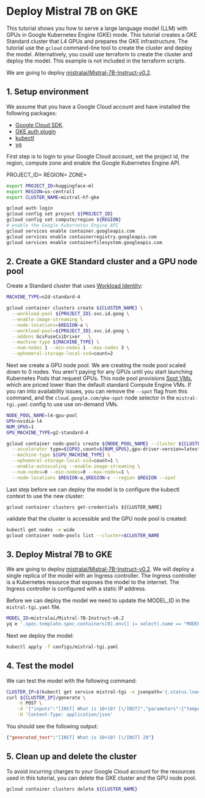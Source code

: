 # Deploy Mistral 7B on GKE 

This tutorial shows you how to serve a large language model (LLM) with GPUs in Google Kubernetes Engine (GKE) mode. This tutorial creates a GKE Standard cluster that L4 GPUs and prepares the GKE infrastructure. The tutorial use the `gcloud` command-line tool to create the cluster and deploy the model. Alternatively, you could use terraform to create the cluster and deploy the model. This example is not included in the terraform scripts.

We are going to deploy [mistralai/Mistral-7B-Instruct-v0.2](https://huggingface.co/mistralai/Mistral-7B-Instruct-v0.2). 

## 1. Setup environment

We assume that you have a Google Cloud account and have installed the following packages: 
* [Google Cloud SDK](https://cloud.google.com/sdk/docs/install). 
* [GKE auth plugin](https://cloud.google.com/blog/products/containers-kubernetes/kubectl-auth-changes-in-gke?hl=en)
* [kubectl](https://kubernetes.io/docs/tasks/tools/)
* [yq](https://github.com/mikefarah/yq?tab=readme-ov-file#install)

First step is to login to your Google Cloud account, set the project id, the region, compute zone and enable the Google Kubernetes Engine API. 

PROJECT_ID=<project-id>
REGION=<region>
ZONE=<zone>

```bash
export PROJECT_ID=huggingface-ml
export REGION=us-central1
export CLUSTER_NAME=mistral-hf-gke

gcloud auth login
gcloud config set project ${PROJECT_ID}
gcloud config set compute/region ${REGION}
# enable the Google Kubernetes Engine API
gcloud services enable container.googleapis.com
gcloud services enable containerregistry.googleapis.com
gcloud services enable containerfilesystem.googleapis.com
```


## 2. Create a GKE Standard cluster and a GPU node pool

Create a Standard cluster that uses [Workload Identity](https://cloud.google.com/kubernetes-engine/docs/how-to/workload-identity):

```bash
MACHINE_TYPE=n2d-standard-4

gcloud container clusters create ${CLUSTER_NAME} \
  --workload-pool ${PROJECT_ID}.svc.id.goog \
  --enable-image-streaming \
  --node-locations=$REGION-a \
  --workload-pool=${PROJECT_ID}.svc.id.goog \
  --addons GcsFuseCsiDriver   \
  --machine-type ${MACHINE_TYPE} \
  --num-nodes 1 --min-nodes 1 --max-nodes 3 \
  --ephemeral-storage-local-ssd=count=2
```

Next we create a GPU node pool. We are creating the node pool scaled down to 0 nodes. You aren't paying for any GPUs until you start launching Kubernetes Pods that request GPUs. This node pool provisions [Spot VMs](https://cloud.google.com/kubernetes-engine/docs/how-to/spot-vms), which are priced lower than the default standard Compute Engine VMs. If you ran into availability issues, you can remove the `--spot` flag from this command, and the `cloud.google.com/gke-spot` node selector in the `mistral-tgi.yaml` config to use use on-demand VMs.

```bash
NODE_POOL_NAME=l4-gpu-pool
GPU=nvidia-l4
NUM_GPUS=1
GPU_MACHINE_TYPE=g2-standard-4

gcloud container node-pools create ${NODE_POOL_NAME} --cluster ${CLUSTER_NAME} \
  --accelerator type=${GPU},count=${NUM_GPUS},gpu-driver-version=latest \
  --machine-type ${GPU_MACHINE_TYPE} \
  --ephemeral-storage-local-ssd=count=1 \
  --enable-autoscaling --enable-image-streaming \
  --num-nodes=0 --min-nodes=0 --max-nodes=1 \
  --node-locations $REGION-a,$REGION-c --region $REGION --spot
```

Last step before we can deploy the model is to configure the kubectl context to use the new cluster:

``` 
gcloud container clusters get-credentials ${CLUSTER_NAME}
```

validate that the cluster is accessible and the GPU node pool is created:

```bash
kubectl get nodes -o wide
gcloud container node-pools list --cluster=$CLUSTER_NAME
```

## 3. Deploy Mistral 7B to GKE

We are going to deploy [mistralai/Mistral-7B-Instruct-v0.2](https://huggingface.co/mistralai/Mistral-7B-Instruct-v0.2). We will deploy a single replica of the model with an Ingress controller. The Ingress controller is a Kubernetes resource that exposes the model to the internet. The Ingress controller is configured with a static IP address. 

Before we can deploy the model we need to update the MODEL_ID in the `mistral-tgi.yaml` file. 

```bash
MODEL_ID=mistralai/Mistral-7B-Instruct-v0.2
yq e '.spec.template.spec.containers[0].env[] |= select(.name == "MODEL_ID").value = "strenv(MODEL_ID)"' -i configs/deployment.yaml
```

Next we deploy the model:

```bash
kubectl apply -f configs/mistral-tgi.yaml
```

## 4. Test the model

We can test the model with the following command:

```bash
CLUSTER_IP=$(kubectl get service mistral-tgi -o jsonpath='{.status.loadBalancer.ingress[0].ip}')
curl ${CLUSTER_IP}/generate \
    -X POST \
    -d '{"inputs":"[INST] What is 10+10? [\/INST]","parameters":{"temperature":0.2, "top_p": 0.95, "max_new_tokens": 256}}' \
    -H 'Content-Type: application/json'
```
You should see the following output:

```json
{"generated_text":"[INST] What is 10+10? [\/INST] 20"}
```


## 5. Clean up and delete the cluster

To avoid incurring charges to your Google Cloud account for the resources used in this tutorial, you can delete the GKE cluster and the GPU node pool.

```bash
gcloud container clusters delete ${CLUSTER_NAME}
```